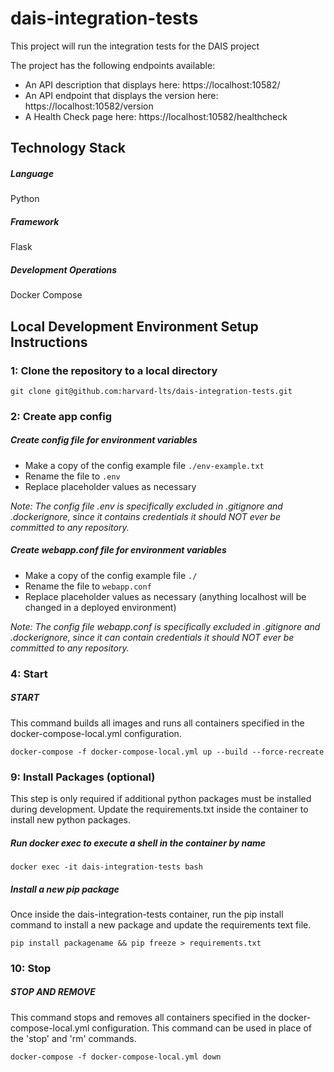 # dais-integration-tests
This project will run the integration tests for the DAIS project

The project has the following endpoints available:

* An API description that displays here: https://localhost:10582/
* An API endpoint that displays the version here: https://localhost:10582/version
* A Health Check page here: https://localhost:10582/healthcheck

## Technology Stack
##### Language
Python

##### Framework
Flask

##### Development Operations
Docker Compose

## Local Development Environment Setup Instructions

### 1: Clone the repository to a local directory
```git clone git@github.com:harvard-lts/dais-integration-tests.git```

### 2: Create app config

##### Create config file for environment variables
- Make a copy of the config example file `./env-example.txt`
- Rename the file to `.env`
- Replace placeholder values as necessary

*Note: The config file .env is specifically excluded in .gitignore and .dockerignore, since it contains credentials it should NOT ever be committed to any repository.*

##### Create webapp.conf file for environment variables
- Make a copy of the config example file `./`
- Rename the file to `webapp.conf`
- Replace placeholder values as necessary (anything localhost will be changed in a deployed environment)

*Note: The config file webapp.conf is specifically excluded in .gitignore and .dockerignore, since it can contain credentials it should NOT ever be committed to any repository.*

### 4: Start

##### START

This command builds all images and runs all containers specified in the docker-compose-local.yml configuration.

```
docker-compose -f docker-compose-local.yml up --build --force-recreate
```

### 9: Install Packages (optional)
This step is only required if additional python packages must be installed during development. Update the requirements.txt inside the container to install new python packages.

##### Run docker exec to execute a shell in the container by name

```
docker exec -it dais-integration-tests bash
```

##### Install a new pip package

Once inside the dais-integration-tests container, run the pip install command to install a new package and update the requirements text file.

```
pip install packagename && pip freeze > requirements.txt
```

### 10: Stop

##### STOP AND REMOVE

This command stops and removes all containers specified in the docker-compose-local.yml configuration. This command can be used in place of the 'stop' and 'rm' commands.

```
docker-compose -f docker-compose-local.yml down
```

